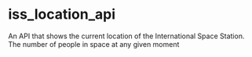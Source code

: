 # iss_location_api
An API that shows the current location of the International Space Station. The number of people in space at any given moment
